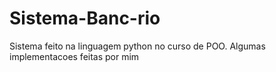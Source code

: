 # Sistema-Banc-rio
Sistema feito na linguagem python no curso de POO. 
Algumas implementacoes feitas por mim
